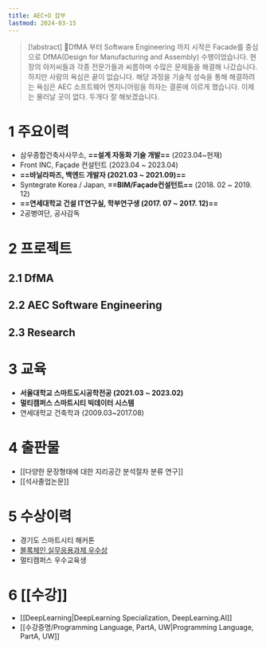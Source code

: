 ```yaml
---
title: AEC+O 잡부
lastmod: 2024-03-15
---
```

> [!abstract] DfMA 부터 Software Engineering 까지
> 시작은 Facade를 중심으로 DfMA(Design for Manufacturing and Assembly) 수행이었습니다. 현장의 아저씨들과 각종 전문가들과 씨름하며 수많은 문제들을 해결해 나갔습니다. 하지만 사람의 욕심은 끝이 없습니다. 해당 과정을 기술적 성숙을 통해 해결하려는 욕심은 AEC 소프트웨어 엔지니어링을 하자는 결론에 이르게 했습니다. 이제는 물러날 곳이 없다. 두개다 잘 해보겠습니다.
	

# 1 주요이력
- 삼우종합건축사사무소, **==설계 자동화 기술 개발==** (2023.04~현재)
- Front INC, Façade 컨설턴트 (2023.04 ~ 2023.04)
- **==바닐라파즈, 백엔드 개발자 (2021.03 ~ 2021.09)==**
- Syntegrate Korea / Japan, **==BIM/Façade컨설턴트==** (2018. 02 ~ 2019. 12)
- **==연세대학교 건설 IT연구실, 학부연구생 (2017. 07 ~ 2017. 12)==**
- 2공병여단, 공사감독

# 2 프로젝트
## 2.1 DfMA
## 2.2 AEC Software Engineering

## 2.3 Research

# 3 교육
- **서울대학교 스마트도시공학전공 (2021.03 ~ 2023.02)**
- **멀티캠퍼스 스마트시티 빅데이터 시스템**
- 연세대학교 건축학과 (2009.03~2017.08)

# 4 출판물
- [[다양한 문장형태에 대한 지리공간 분석절차 분류 연구]]
- [[석사졸업논문]]

# 5 수상이력
- 경기도 스마트시티 해커톤
- [블록체인 실무응용과제 우수상](https://github.com/SNU-Blockchain-2021-Fall-Group-H)
- 멀티캠퍼스 우수교육생
# 6 [[수강]]
- [[DeepLearning|DeepLearning Specialization, DeepLearning.AI]]
- [[수강증명/Programming Language, PartA, UW|Programming Language, PartA, UW]]
